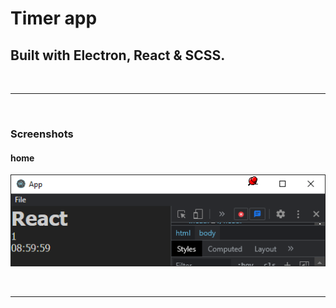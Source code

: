 # Timer app

## Built with Electron, React & SCSS.

<br /> <hr /> <br />

### Screenshots

#### home

![home.png](./assets/images/screenshots/home.png)

<br /> <hr /> <br />

